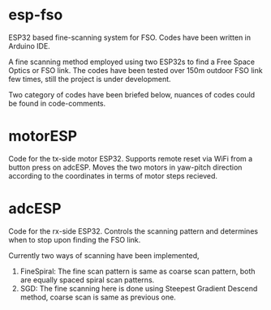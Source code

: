 # esp-fso
ESP32 based fine-scanning system for FSO. Codes have been written in Arduino IDE.

A fine scanning method employed using two ESP32s to find a Free Space Optics or FSO link.
The codes have been tested over 150m outdoor FSO link few times, still the project is under development.

Two category of codes have been briefed below, nuances of codes could be found in code-comments.

# motorESP
Code for the tx-side motor ESP32.
Supports remote reset via WiFi from a button press on adcESP.
Moves the two motors in yaw-pitch direction according to the coordinates in terms of motor steps recieved.

# adcESP
Code for the rx-side ESP32.
Controls the scanning pattern and determines when to stop upon finding the FSO link.

Currently two ways of scanning have been implemented,
1. FineSpiral: The fine scan pattern is same as coarse scan pattern, both are equally spaced spiral scan patterns.
2. SGD: The fine scanning here is done using Steepest Gradient Descend method, coarse scan is same as previous one.
